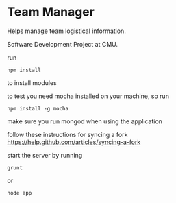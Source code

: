 Team Manager
============

Helps manage team logistical information.

Software Development Project at CMU.

run 

```
npm install
```
to install modules

to test you need mocha installed on your machine, so run

```
npm install -g mocha
```

make sure you run mongod when using the application

follow these instructions for syncing a fork
https://help.github.com/articles/syncing-a-fork

start the server by running

```
grunt
```
or 
```
node app
```